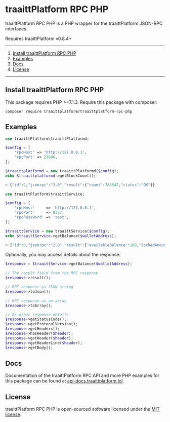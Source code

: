 
# traaittPlatform RPC PHP

traaittPlatform RPC PHP is a PHP wrapper for the traaittPlatform JSON-RPC interfaces.

Requires traaittPlatform v0.8.4+

---

1) [Install traaittPlatform RPC PHP](#install-traaittplatform-rpc-php)
1) [Examples](#examples)
1) [Docs](#docs)
1) [License](#license)

---

## Install traaittPlatform RPC PHP

This package requires PHP >=7.1.3. Require this package with composer:

```
composer require traaittplatform/traaittplatform-rpc-php
```

## Examples

```php
use traaittPlatform\traaittPlatformd;

$config = [
    'rpcHost' => 'http://127.0.0.1',
    'rpcPort' => 23896,
];

$traaittplatformd = new traaittPlatformd($config);
echo $traaittplatformd->getBlockCount();

> {"id":2,"jsonrpc":"2.0","result":{"count":784547,"status":"OK"}}
``` 

```php
use traaittPlatform\traaittService;

$config = [
    'rpcHost'     => 'http://127.0.0.1',
    'rpcPort'     => 8337,
    'rpcPassword' => 'test',
];

$traaittService = new traaittService($config);
echo $traaittService->getBalance($walletAddress);

> {"id":0,"jsonrpc":"2.0","result":["availableBalance":100,"lockedAmount":50]}
``` 

Optionally, you may access details about the response:

```php
$response = $traaittService->getBalance($walletAddress);

// The result field from the RPC response
$response->result();

// RPC response as JSON string
$response->toJson();

// RPC response as an array
$response->toArray();

// Or other response details
$response->getStatusCode();
$response->getProtocolVersion();
$response->getHeaders();
$response->hasHeader($header);
$response->getHeader($header);
$response->getHeaderLine($header);
$response->getBody();
``` 

## Docs

Documentation of the traaittPlatform RPC API and more PHP examples for this package can be found at [api-docs.traaittplatform.lol](https://api-docs.traaittplatform.lol).

## License

traaittPlatform RPC PHP is open-sourced software licensed under the [MIT license](http://opensource.org/licenses/MIT).
